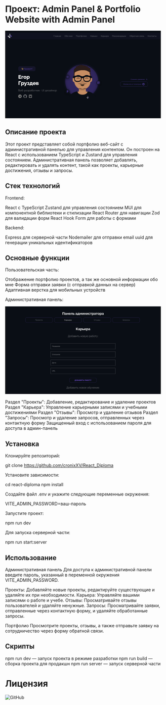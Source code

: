 # Проект: Admin Panel & Portfolio Website with Admin Panel

![Главная страница приложения](./scrin1.png)

## Описание проекта

Этот проект представляет собой портфолио веб-сайт с административной панелью для управления контентом. Он построен на React с использованием TypeScript и Zustand для управления состоянием. Административная панель позволяет добавлять, редактировать и удалять контент, такой как проекты, карьерные достижения, отзывы и запросы.

## Стек технологий

Frontend:

React с TypeScript
Zustand для управления состоянием
MUI для компонентной библиотеки и стилизации
React Router для навигации
Zod для валидации форм
React Hook Form для работы с формами

Backend:

Express для серверной части
Nodemailer для отправки email
uuid для генерации уникальных идентификаторов

## Основные функции

Пользовательская часть:

Отображение портфолио проектов, а так же основной информации обо мне
Форма отправки заявки (с отправкой данных на сервер)
Адаптивная верстка для мобильных устройств

Административная панель:

![Админ-панель](./scrin2.png)

Раздел "Проекты": Добавление, редактирование и удаление проектов
Раздел "Карьера": Управление карьерными записями и учебными достижениями
Раздел "Отзывы": Просмотр и удаление отзывов
Раздел "Запросы": Просмотр и удаление запросов, отправленных через контактную форму
Защищенный вход с использованием пароля для доступа в админ-панель

## Установка

Клонируйте репозиторий:

git clone https://github.com/cronixXV/React_Diploma

Установите зависимости:

cd react-diploma
npm install

Создайте файл .env и укажите следующие переменные окружения:

VITE_ADMIN_PASSWORD=ваш-пароль

Запустите проект:

npm run dev

Для запуска серверной части:

npm run start:server

## Использование

Административная панель
Для доступа к административной панели введите пароль, указанный в переменной окружения VITE_ADMIN_PASSWORD.

Проекты: Добавляйте новые проекты, редактируйте существующие и удаляйте их при необходимости.
Карьера: Управляйте вашими записями о работе и учебе.
Отзывы: Просматривайте отзывы пользователей и удаляйте ненужные.
Запросы: Просматривайте заявки, отправленные через контактную форму, и удаляйте обработанные запросы.

Портфолио
Просмотрите проекты, отзывы, а также отправьте заявку на сотрудничество через форму обратной связи.

## Скрипты

npm run dev — запуск проекта в режиме разработки
npm run build — сборка проекта для продакшн
npm run server — запуск серверной части

# Лицензия

![GitHub](https://img.shields.io/github/license/iwebexpert/js-junior-nodejs-api)
